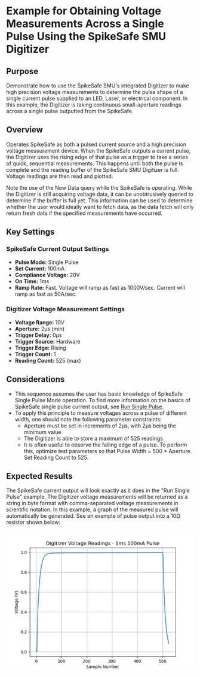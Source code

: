 # Example for Obtaining Voltage Measurements Across a Single Pulse Using the SpikeSafe SMU Digitizer

## Purpose
Demonstrate how to use the SpikeSafe SMU's integrated Digitizer to make high precision voltage measurements to determine the pulse shape of a single current pulse supplied to an LED, Laser, or electrical component. In this example, the Digitizer is taking continuous small-aperture readings across a single pulse outputted from the SpikeSafe.

## Overview 
Operates SpikeSafe as both a pulsed current source and a high precision voltage measurement device. When the SpikeSafe outputs a current pulse, the Digitizer uses the rising edge of that pulse as a trigger to take a series of quick, sequential measurements. This happens until both the pulse is complete and the reading buffer of the SpikeSafe SMU Digitizer is full.  Voltage readings are then read and plotted.

Note the use of the New Data query while the SpikeSafe is operating. While the Digitizer is still acquiring voltage data, it can be unobtrusively queried to determine if the buffer is full yet. This information can be used to determine whether the user would ideally want to fetch data, as the data fetch will only return fresh data if the specified measurements have occurred.

## Key Settings

### SpikeSafe Current Output Settings
- **Pulse Mode:** Single Pulse
- **Set Current:** 100mA
- **Compliance Voltage:** 20V
- **On Time:** 1ms
- **Ramp Rate:** Fast. Voltage will ramp as fast as 1000V/sec. Current will ramp as fast as 50A/sec.

### Digitizer Voltage Measurement Settings
- **Voltage Range:** 10V
- **Aperture:** 2µs (min)
- **Trigger Delay:** 0µs
- **Trigger Source:** Hardware
- **Trigger Edge:** Rising
- **Trigger Count:** 1
- **Reading Count:** 525 (max)

## Considerations
- This sequence assumes the user has basic knowledge of SpikeSafe Single Pulse Mode operation. To find more information on the basics of SpikeSafe single pulse current output, see [Run Single Pulse](../run_single_pulse).
- To apply this principle to measure voltages across a pulse of different width, one should note the following parameter constraints:
    - Aperture must be set in increments of 2µs, with 2µs being the minimum value
    - The Digitizer is able to store a maximum of 525 readings
    - It is often useful to observe the falling edge of a pulse. To perform this, optimize test parameters so that Pulse Width = 500 * Aperture. Set Reading Count to 525.

## Expected Results
The SpikeSafe current output will look exactly as it does in the "Run Single Pulse" example. The Digitizer voltage measurements will be returned as a string in byte format with comma-separated voltage measurements in scientific notation. In this example, a graph of the measured pulse will automatically be generated. See an example of pulse output into a 10Ω resistor shown below:

![](Single_Pulse_Digitizer_Voltage.png)

